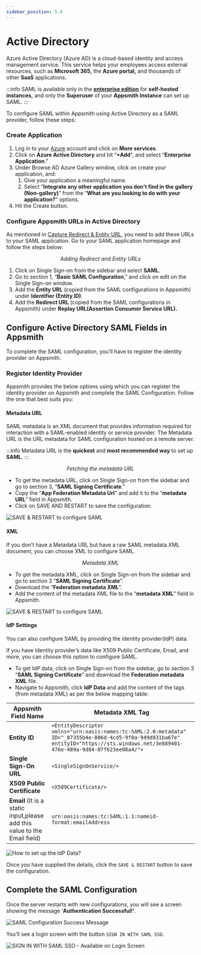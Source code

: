 ```yaml
---
sidebar_position: 5.4
---
```

# Active Directory



Azure Active Directory (Azure AD) is a cloud-based identity and access management service. This service helps your employees access external resources, such as **Microsoft 365,** the **Azure portal,** and thousands of other **SaaS** applications.

:::info
SAML is available only in the [**enterprise edition**](https://www.appsmith.com/pricing) for **self-hosted instances,** and only the **Superuser** of your **Appsmith Instance** can set up SAML.
:::

To configure SAML within Appsmith using Active Directory as a SAML provider, follow these steps:

### Create Application

<object data="https://www.youtube.com/embed/H94cQBp5sFE?autoplay=0" width='860px' height='515px'></object> 

1. Log in to your [Azure](https://portal.azure.com/#allservices) account and click on **More services**.
2. Click on **Azure Active Directory** and hit “**+Add**”, and select “**Enterprise Application**.”
3. Under Browse AD Azure Gallery window, click on create your application, and:
   1. Give your application a meaningful name.
   2. Select “**Integrate any other application you don't find in the gallery (Non-gallery)**” from the “**What are you looking to do with your application?**” options.
4. Hit the Create button.

### Configure Appsmith URLs in Active Directory

As mentioned in [Capture Redirect & Entity URL](./#capture-redirect-and-entity-url), you need to add these URLs to your SAML application. Go to your SAML application homepage and follow the steps below:

<figure>
  <object data="https://www.youtube.com/embed/9EFlC0PaxD0?autoplay=0" width='860px' height='515px'></object> 
   <figcaption align="center"><i>Adding Redirect and Entity URLs</i></figcaption>
</figure>



1. Click on Single Sign-on from the sidebar and select **SAML**.
2. Go to section 1, “**Basic SAML Configuration**,” and click on edit on the Single Sign-on window.
3. Add the **Entity URL** (copied from the SAML configurations in Appsmith) under **Identifier (Entity ID)**.
4. Add the **Redirect URL** (copied from the SAML configurations in Appsmith) under **Replay URL(Assertion Consumer Service URL).**

## Configure Active Directory SAML Fields in Appsmith

To complete the SAML configuration, you’ll have to register the identity provider on Appsmith.

### Register Identity Provider

Appsmith provides the below options using which you can register the identity provider on Appsmith and complete the SAML Configuration. Follow the one that best suits you:

#### **Metadata URL**

SAML metadata is an XML document that provides information required for interaction with a SAML-enabled identity or service provider. The Metadata URL is the URL metadata for SAML configuration hosted on a remote server.

:::info
Metadata URL is the **quickest** and **most recommended way** to set up **SAML**.
:::

<figure>
  <object data="https://www.youtube.com/embed/5YEXAhdPwOI?autoplay=0" width='860px' height='515px'></object> 
   <figcaption align="center"><i>Fetching the metadata URL</i></figcaption>
</figure>

* To get the metadata URL, click on Single Sign-on from the sidebar and go to section 3, “**SAML Signing Certificate**.”
* Copy the “**App Federation Metadata Url**” and add it to the “**metadata URL**” field in Appsmith.
* Click on SAVE AND RESTART to save the configuration.

![SAVE & RESTART to configure SAML](/img/Appsmith-Admin-Settings-Authentication-SAML-Metadata-URL.png)

#### XML

If you don’t have a Metadata URL but have a raw SAML metadata XML document, you can choose XML to configure SAML.

<figure>
  <object data="https://www.youtube.com/embed/nUt1__WQBOE?autoplay=0" width='860px' height='515px'></object> 
   <figcaption align="center"><i>Metadata XML</i></figcaption>
</figure>

* To get the metadata XML, click on Single Sign-on from the sidebar and go to section 3 “**SAML Signing Certificate**”.
* Download the “**Federation metadata XML**”.
* Add the content of the metadata XML file to the “**metadata XML**” field in Appsmith.

![SAVE & RESTART to configure SAML](/img/Appsmith-Admin-Settings-Authentication-SAML-XML.png)

#### IdP Settings

You can also configure SAML by providing the identity provider(IdP) data.

If you have Identity provider’s data like X509 Public Certificate, Email, and more, you can choose this option to configure SAML.

* To get IdP data, click on Single Sign-on from the sidebar, go to section 3 “**SAML Signing Certificate**” and download the **Federation metadata XML** file.
* Navigate to Appsmith, click **IdP Data** and add the content of the tags (from metadata XML) as per the below mapping table:

| **Appsmith Field Name**                                                   | **Metadata XML Tag**                                                                                                                                                                  |
| ------------------------------------------------------------------------- | ------------------------------------------------------------------------------------------------------------------------------------------------------------------------------------- |
| **Entity ID**                                                             | `<EntityDescriptor xmlns="urn:oasis:names:tc:SAML:2.0:metadata" ID="_07355b4e-806d-4cd5-9f0a-949d831ba67e" entityID="https://sts.windows.net/3e889401-476e-489a-9d84-07f623ee08a4/">` |
| **Single Sign-On URL**                                                    | `<SingleSignOnService/>`                                                                                                                                                              |
| **X509 Public Certificate**                                               | `<X509Certificate/>`                                                                                                                                                                  |
| **Email** (It is a static input,please add this value to the Email field) | `urn:oasis:names:tc:SAML:1.1:nameid-format:emailAddress`                                                                                                                              |

![How to set up the IdP Data?](/img/Appsmith-Admin-Settings-Authentication-SAML-IdP-Data.png)

Once you have supplied the details, click the `SAVE & RESTART` button to save the configuration.

## Complete the SAML Configuration

Once the server restarts with new configurations, you will see a screen showing the message ‘**Authentication Successful!’**.

![SAML Configuration Success Message](/img/Appsmith-SAML-Authentication-Successful.png)

You’ll see a login screen with the button `SIGN IN WITH SAML SSO`.

![SIGN IN WITH SAML SSO - Available on Login Screen](/img/Appsmith-Login-Screen-Shows-SAML.png)
